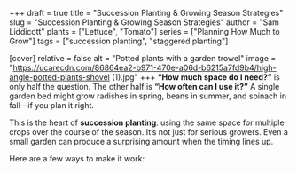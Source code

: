 +++
draft = true
title = "Succession Planting & Growing Season Strategies"
slug = "Succession Planting & Growing Season Strategies"
author = "Sam Liddicott"
plants = ["Lettuce", "Tomato"]
series = ["Planning How Much to Grow"]
tags = ["succession planting", "staggered planting"]

[cover]
relative = false
alt = "Potted plants with a garden trowel"
image = "https://ucarecdn.com/86864ea2-b971-470e-a06d-b6215a7fd9b4/high-angle-potted-plants-shovel (1).jpg"
+++
**“How much space do I need?”** is only half the question. The other half is **“How often can I use it?”** A single garden bed might grow radishes in spring, beans in summer, and spinach in fall—if you plan it right.

This is the heart of **succession planting**: using the same space for multiple crops over the course of the season. It’s not just for serious growers. Even a small garden can produce a surprising amount when the timing lines up.

Here are a few ways to make it work:
